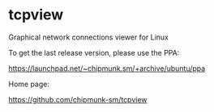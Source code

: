 # tcpview

Graphical network connections viewer for Linux

To get the last release version, please use the PPA:

https://launchpad.net/~chipmunk.sm/+archive/ubuntu/ppa


Home page:

https://github.com/chipmunk-sm/tcpview
